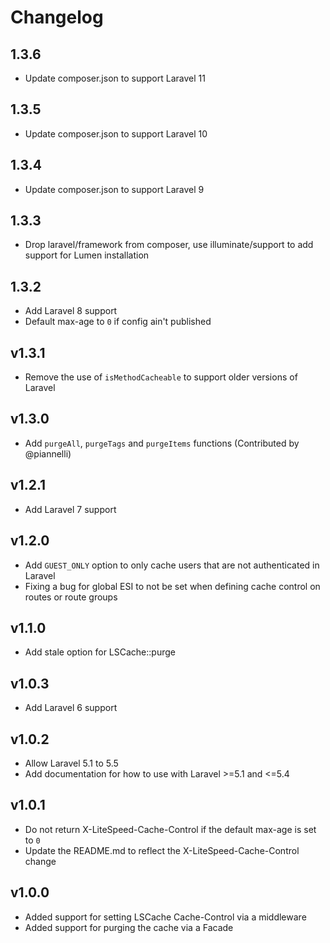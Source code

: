 # Changelog
## 1.3.6
- Update composer.json to support Laravel 11

## 1.3.5
- Update composer.json to support Laravel 10

## 1.3.4
- Update composer.json to support Laravel 9

## 1.3.3
- Drop laravel/framework from composer, use illuminate/support to add support for Lumen installation

## 1.3.2
- Add Laravel 8 support
- Default max-age to `0` if config ain't published

## v1.3.1
- Remove the use of `isMethodCacheable` to support older versions of Laravel

## v1.3.0
- Add `purgeAll`, `purgeTags` and `purgeItems` functions (Contributed by @piannelli)

## v1.2.1
- Add Laravel 7 support

## v1.2.0
- Add `GUEST_ONLY` option to only cache users that are not authenticated in Laravel
- Fixing a bug for global ESI to not be set when defining cache control on routes or route groups

## v1.1.0
- Add stale option for LSCache::purge

## v1.0.3
- Add Laravel 6 support

## v1.0.2
- Allow Laravel 5.1 to 5.5
- Add documentation for how to use with Laravel >=5.1 and <=5.4

## v1.0.1
- Do not return X-LiteSpeed-Cache-Control if the default max-age is set to `0`
- Update the README.md to reflect the X-LiteSpeed-Cache-Control change

## v1.0.0
- Added support for setting LSCache Cache-Control via a middleware
- Added support for purging the cache via a Facade
